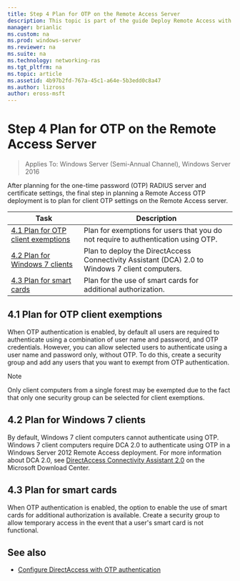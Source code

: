 ```yaml
---
title: Step 4 Plan for OTP on the Remote Access Server
description: This topic is part of the guide Deploy Remote Access with OTP Authentication in Windows Server 2016.
manager: brianlic
ms.custom: na
ms.prod: windows-server
ms.reviewer: na
ms.suite: na
ms.technology: networking-ras
ms.tgt_pltfrm: na
ms.topic: article
ms.assetid: 4b97b2fd-767a-45c1-a64e-5b3edd0c8a47
ms.author: lizross
author: eross-msft
---
```

# Step 4 Plan for OTP on the Remote Access Server

>Applies To: Windows Server (Semi-Annual Channel), Windows Server 2016

After planning for the one-time password (OTP) RADIUS server and certificate settings, the final step in planning a Remote Access OTP deployment is to plan for client OTP settings on the Remote Access server.  
  
|Task|Description|  
|----|--------|  
|[4.1 Plan for OTP client exemptions](#bkmk_4_1_Exemptions)|Plan for exemptions for users that you do not require to authentication using OTP.|  
|[4.2 Plan for Windows 7 clients](#bkmk_4_2_Win7)|Plan to deploy the DirectAccess Connectivity Assistant (DCA) 2.0 to  Windows 7  client computers.|  
|[4.3 Plan for smart cards](#BKMK_smartcard)|Plan for the use of smart cards for additional authorization.|  
  
## <a name="bkmk_4_1_Exemptions"></a>4.1 Plan for OTP client exemptions  
When OTP authentication is enabled, by default all users are required to authenticate using a combination of user name and password, and OTP credentials. However, you can allow selected users to authenticate using a user name and password only, without OTP. To do this, create a security group and add any users that you want to exempt from OTP authentication.  
  
> [!NOTE]  
> Only client computers from a single forest may be exempted due to the fact that only one security group can be selected for client exemptions.  
  
## <a name="bkmk_4_2_Win7"></a>4.2 Plan for Windows 7 clients  
By default,  Windows 7  client computers cannot authenticate using OTP.  Windows 7  client computers require DCA 2.0 to authenticate using OTP in a  Windows Server 2012  Remote Access deployment. For more information about DCA 2.0, see [DirectAccess Connectivity Assistant 2.0](https://go.microsoft.com/fwlink/?LinkId=253699) on the Microsoft Download Center.  
  
## <a name="BKMK_smartcard"></a>4.3 Plan for smart cards  
When OTP authentication is enabled, the option to enable the use of smart cards for additional authorization is available. Create a security group to allow temporary access in the event that a user's smart card is not functional.  
  
## <a name="BKMK_Links"></a>See also  
  
-   [Configure DirectAccess with OTP authentication](https://technet.microsoft.com/windows-server-docs/networking/remote-access/ras/otp/deploy-ra-otp)  
  


